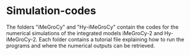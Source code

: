 # Simulation-codes

The folders "iMeGroCy" and "Hy-iMeGroCy" contain the codes for the numerical simulations of the integrated models iMeGroCy-2 and Hy-iMeGroCy-2. 
Each folder contains a tutorial file explaining how to run the programs and where the numerical outputs can be retrieved.
